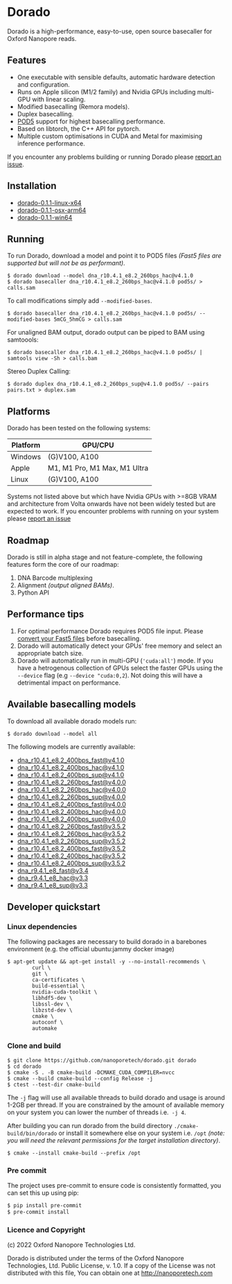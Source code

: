 # Dorado

Dorado is a high-performance, easy-to-use, open source basecaller for Oxford Nanopore reads.

## Features

* One executable with sensible defaults, automatic hardware detection and configuration.
* Runs on Apple silicon (M1/2 family) and Nvidia GPUs including multi-GPU with linear scaling.
* Modified basecalling (Remora models).
* Duplex basecalling.
* [POD5](https://github.com/nanoporetech/pod5-file-format) support for highest basecalling performance.
* Based on libtorch, the C++ API for pytorch.
* Multiple custom optimisations in CUDA and Metal for maximising inference performance.

If you encounter any problems building or running Dorado please [report an issue](https://github.com/nanoporetech/dorado/issues).

## Installation

 - [dorado-0.1.1-linux-x64](https://cdn.oxfordnanoportal.com/software/analysis/dorado-0.1.1-linux-x64.tar.gz)
 - [dorado-0.1.1-osx-arm64](https://cdn.oxfordnanoportal.com/software/analysis/dorado-0.1.1-osx-arm64.tar.gz)
 - [dorado-0.1.1-win64](https://cdn.oxfordnanoportal.com/software/analysis/dorado-0.1.1-win64.zip)

## Running

To run Dorado, download a model and point it to POD5 files _(Fast5 files are supported but will not be as performant)_.

```
$ dorado download --model dna_r10.4.1_e8.2_260bps_hac@v4.1.0
$ dorado basecaller dna_r10.4.1_e8.2_260bps_hac@v4.1.0 pod5s/ > calls.sam
```

To call modifications simply add `--modified-bases`.

```
$ dorado basecaller dna_r10.4.1_e8.2_260bps_hac@v4.1.0 pod5s/ --modified-bases 5mCG_5hmCG > calls.sam
```

For unaligned BAM output, dorado output can be piped to BAM using samtoools:

```
$ dorado basecaller dna_r10.4.1_e8.2_260bps_hac@v4.1.0 pod5s/ | samtools view -Sh > calls.bam
```

Stereo Duplex Calling:

```
$ dorado duplex dna_r10.4.1_e8.2_260bps_sup@v4.1.0 pod5s/ --pairs pairs.txt > duplex.sam
```

## Platforms

Dorado has been tested on the following systems:

| Platform | GPU/CPU                      |
| -------- | ---------------------------- |
| Windows  | (G)V100, A100                |
| Apple    | M1, M1 Pro, M1 Max, M1 Ultra |
| Linux    | (G)V100, A100                |

Systems not listed above but which have Nvidia GPUs with >=8GB VRAM and architecture from Volta onwards have not been widely tested but are expected to work. If you encounter problems with running on your system please [report an issue](https://github.com/nanoporetech/dorado/issues)

## Roadmap

Dorado is still in alpha stage and not feature-complete, the following features form the core of our roadmap:

1. DNA Barcode multiplexing
2. Alignment *(output aligned BAMs)*.
3. Python API

## Performance tips

1. For optimal performance Dorado requires POD5 file input. Please [convert your Fast5 files](https://github.com/nanoporetech/pod5-file-format) before basecalling.
2. Dorado will automatically detect your GPUs' free memory and select an appropriate batch size.
3. Dorado will automatically run in multi-GPU (`'cuda:all'`) mode. If you have a hetrogenous collection of GPUs select the faster GPUs using the `--device` flag (e.g `--device "cuda:0,2`). Not doing this will have a detrimental impact on performance.

## Available basecalling models

To download all available dorado models run:

```
$ dorado download --model all
```

The following models are currently available:

* dna_r10.4.1_e8.2_400bps_fast@v4.1.0
* dna_r10.4.1_e8.2_400bps_hac@v4.1.0
* dna_r10.4.1_e8.2_400bps_sup@v4.1.0
* dna_r10.4.1_e8.2_260bps_fast@v4.0.0
* dna_r10.4.1_e8.2_260bps_hac@v4.0.0
* dna_r10.4.1_e8.2_260bps_sup@v4.0.0
* dna_r10.4.1_e8.2_400bps_fast@v4.0.0
* dna_r10.4.1_e8.2_400bps_hac@v4.0.0
* dna_r10.4.1_e8.2_400bps_sup@v4.0.0
* dna_r10.4.1_e8.2_260bps_fast@v3.5.2
* dna_r10.4.1_e8.2_260bps_hac@v3.5.2
* dna_r10.4.1_e8.2_260bps_sup@v3.5.2
* dna_r10.4.1_e8.2_400bps_fast@v3.5.2
* dna_r10.4.1_e8.2_400bps_hac@v3.5.2
* dna_r10.4.1_e8.2_400bps_sup@v3.5.2
* dna_r9.4.1_e8_fast@v3.4
* dna_r9.4.1_e8_hac@v3.3
* dna_r9.4.1_e8_sup@v3.3

## Developer quickstart

### Linux dependencies

The following packages are necessary to build dorado in a barebones environment (e.g. the official ubuntu:jammy docker image)

```
$ apt-get update && apt-get install -y --no-install-recommends \
        curl \
        git \
        ca-certificates \
        build-essential \
        nvidia-cuda-toolkit \
        libhdf5-dev \
        libssl-dev \
        libzstd-dev \
        cmake \
        autoconf \
        automake
```

### Clone and build

```
$ git clone https://github.com/nanoporetech/dorado.git dorado
$ cd dorado
$ cmake -S . -B cmake-build -DCMAKE_CUDA_COMPILER=nvcc
$ cmake --build cmake-build --config Release -j
$ ctest --test-dir cmake-build
```

The `-j` flag will use all available threads to build dorado and usage is around 1-2GB per thread. If you are constrained
by the amount of available memory on your system you can lower the number of threads i.e.` -j 4`.

After building you can run dorado from the build directory `./cmake-build/bin/dorado` or install it somewhere else on your
system i.e. `/opt` *(note: you will need the relevant permissions for the target installation directory)*.

```
$ cmake --install cmake-build --prefix /opt
```

### Pre commit

The project uses pre-commit to ensure code is consistently formatted, you can set this up using pip:

```bash
$ pip install pre-commit
$ pre-commit install
```

### Licence and Copyright
(c) 2022 Oxford Nanopore Technologies Ltd.

Dorado is distributed under the terms of the Oxford Nanopore
Technologies, Ltd.  Public License, v. 1.0.  If a copy of the License
was not distributed with this file, You can obtain one at
http://nanoporetech.com
